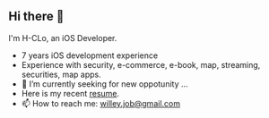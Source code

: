 ## Hi there 👋

I'm H-CLo, an iOS Developer.

- 7 years iOS development experience
- Experience with security, e-commerce, e-book, map, streaming, securities, map apps.
- 🔭 I’m currently seeking for new oppotunity ...
- Here is my recent [resume](https://www.cakeresume.com/s--Ws1y-KS_StbxSfwYLuaJYw--/lo-willey).
- 📫 How to reach me: willey.job@gmail.com

<!--
**H-CLo/H-CLo** is a ✨ _special_ ✨ repository because its `README.md` (this file) appears on your GitHub profile.

Here are some ideas to get you started:

- 🔭 I’m currently working on ...
- 🌱 I’m currently learning ...
- 👯 I’m looking to collaborate on ...
- 🤔 I’m looking for help with ...
- 💬 Ask me about ...
- 📫 How to reach me: ...
- 😄 Pronouns: ...
- ⚡ Fun fact: ...
-->
